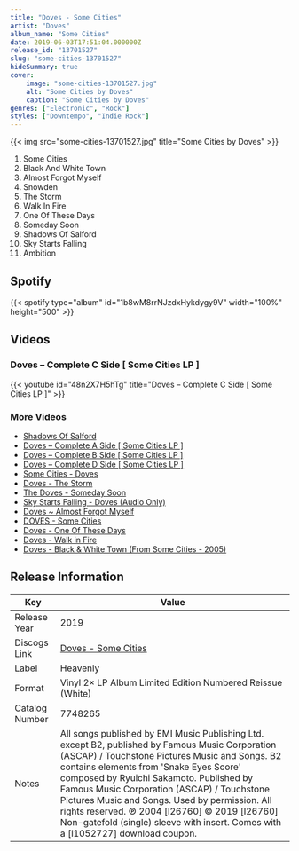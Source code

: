 ```yaml
---
title: "Doves - Some Cities"
artist: "Doves"
album_name: "Some Cities"
date: 2019-06-03T17:51:04.000000Z
release_id: "13701527"
slug: "some-cities-13701527"
hideSummary: true
cover:
    image: "some-cities-13701527.jpg"
    alt: "Some Cities by Doves"
    caption: "Some Cities by Doves"
genres: ["Electronic", "Rock"]
styles: ["Downtempo", "Indie Rock"]
---
```


{{< img src="some-cities-13701527.jpg" title="Some Cities by Doves" >}}

<!-- section break -->

1. Some Cities
2. Black And White Town
3. Almost Forgot Myself
4. Snowden
5. The Storm
6. Walk In Fire
7. One Of These Days
8. Someday Soon
9. Shadows Of Salford
10. Sky Starts Falling
11. Ambition

<!-- section break -->


## Spotify
{{< spotify type="album" id="1b8wM8rrNJzdxHykdygy9V" width="100%" height="500" >}}



## Videos
### Doves – Complete C Side [ Some Cities LP ]
{{< youtube id="48n2X7H5hTg" title="Doves – Complete C Side [ Some Cities LP ]" >}}<br>

### More Videos

- [Shadows Of Salford](https://www.youtube.com/watch?v=LR3rHOXQeeM)
- [Doves – Complete A Side [ Some Cities LP ]](https://www.youtube.com/watch?v=UYQfuM1PP8o)
- [Doves – Complete B Side [ Some Cities LP ]](https://www.youtube.com/watch?v=_HrOy64dsCs)
- [Doves – Complete D Side [ Some Cities LP ]](https://www.youtube.com/watch?v=s4bLp-MDgyI)
- [Some Cities - Doves](https://www.youtube.com/watch?v=ceiBoqK_SPE)
- [Doves - The Storm](https://www.youtube.com/watch?v=46ynKrD5nYM)
- [The Doves - Someday Soon](https://www.youtube.com/watch?v=If2W-ZmD9k8)
- [Sky Starts Falling - Doves (Audio Only)](https://www.youtube.com/watch?v=4ExnaKYXqsA)
- [Doves ~ Almost Forgot Myself](https://www.youtube.com/watch?v=R54hUCIjNGM)
- [DOVES - Some Cities](https://www.youtube.com/watch?v=nh76lzkZrCw)
- [Doves - One Of These Days](https://www.youtube.com/watch?v=9fNTb8L1_m4)
- [Doves - Walk in Fire](https://www.youtube.com/watch?v=NzXuCj-DXv4)
- [Doves - Black & White Town (From Some Cities - 2005)](https://www.youtube.com/watch?v=Nio3f2yN8u8)


## Release Information
|  Key           | Value                                                |
| ---------------| ---------------------------------------------------- |
| Release Year   | 2019                                   |
| Discogs Link   | [Doves - Some Cities](https://www.discogs.com/release/13701527-Doves-Some-Cities) |
| Label          | Heavenly |
| Format         | Vinyl 2× LP Album Limited Edition Numbered Reissue (White) |
| Catalog Number | 7748265 |
| Notes | All songs published by EMI Music Publishing Ltd. except B2, published by Famous Music Corporation (ASCAP) / Touchstone Pictures Music and Songs.  B2 contains elements from 'Snake Eyes Score' composed by Ryuichi Sakamoto. Published by Famous Music Corporation (ASCAP) / Touchstone Pictures Music and Songs. Used by permission. All rights reserved.  ℗ 2004 [l26760] © 2019 [l26760]  Non-gatefold (single) sleeve with insert. Comes with a [l1052727] download coupon. |